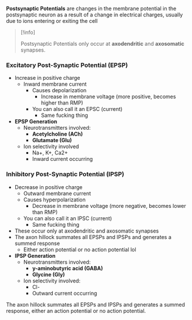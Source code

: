 **Postsynaptic Potentials** are changes in the membrane potential in the postsynaptic neuron as a result of a change in electrical charges, usually due to ions entering or exiting the cell

>[!info]
>
>Postsynaptic Potentials only occur at **axodendritic** and **axosomatic** synapses.

### Excitatory Post-Synaptic Potential (EPSP)
- Increase in positive charge
	- Inward membrane current
        - Causes depolarization
            - Increase in membrane voltage (more positive, becomes higher than RMP)
        - You can also call it an EPSC (current)
            - Same fucking thing
- **EPSP Generation**
	- Neurotransmitters involved:
		- **Acetylcholine (ACh)**
		- **Glutamate (Glu)**
	- Ion selectivity involved
		- Na+, K+, Ca2+
		- Inward current occurring

### Inhibitory Post-Synaptic Potential (IPSP)
- Decrease in positive charge
	- Outward membrane current
	- Causes hyperpolarization
		- Decrease in membrane voltage (more negative, becomes lower than RMP)
	- You can also call it an IPSC (current)
		- Same fucking thing
- These occur only at axodendritic and axosomatic synapses
- The axon hillock summates all EPSPs and IPSPs and generates a summed response
	- Either action potential or no action potential lol
- **IPSP Generation**
	- Neurotransmitters involved:
		- **y-aminobutyric acid (GABA)**
		- **Glycine (Gly)**
	- Ion selectivity involved:
		- Cl-
		- Outward current occurring

The axon hillock summates all EPSPs and IPSPs and generates a summed response, either an action potential or no action potential.

